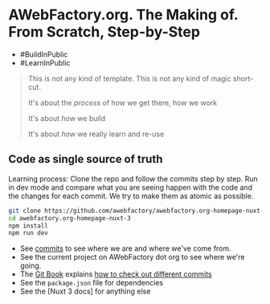 # AWebFactory.org. The Making of. From Scratch, Step-by-Step

- #BuildInPublic
- #LearnInPublic

> This is not any kind of template. This is not any kind of magic short-cut. 
>
> It's about the _process_ of how we get there, how we work
>
> It's about _how_ we build
>
> It's about _how_ we really learn and re-use
>

## Code as single source of truth

Learning process: Clone the repo and follow the commits step by step. Run in dev mode and compare what you are seeing happen with the code and the changes for each commit. We try to make them as atomic as possible.

```bash
git clone https://github.com/awebfactory/awebfactory.org-homepage-nuxt-3.git
cd awebfactory.org-homepage-nuxt-3
npm install
npm run dev
```

- See [commits](https://github.com/awebfactory/awebfactory.org-homepage-nuxt-3/commits/main) to see where we are and where we've come from.
- See the current project on AWebFactory dot org to see where we're going.
- The [Git Book](https://git-scm.com/book/en/v2) explains [how to check out different commits](https://git-scm.com/book/en/v2/Git-Branching-Branches-in-a-Nutshell)
- See the `package.json` file for dependencies
- See the [Nuxt 3 docs] for anything else
